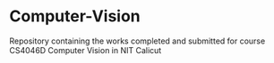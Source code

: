 # Computer-Vision
Repository containing the works completed and submitted for course CS4046D Computer Vision in NIT Calicut
